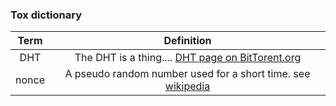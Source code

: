 ### Tox dictionary

| Term  | Definition                                                                            |
|:-----:|:-------------------------------------------------------------------------------------:|
| DHT   | The DHT is a thing....    [DHT page on BitTorent.org][DHT-bittorent]                  |
| nonce | A pseudo random number used for a short time. see [wikipedia][wiki_nonce]             |





[DHT-bittorent]: http://www.bittorrent.org/beps/bep_0005.html (Bittorent DHT page)
[wiki_nonce]: https://en.wikipedia.org/wiki/Cryptographic_nonce (Wikipedia: Cryptographic nonce)
